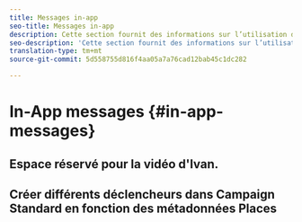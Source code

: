 ```yaml
---
title: Messages in-app
seo-title: Messages in-app
description: Cette section fournit des informations sur l’utilisation des emplacements avec des messages in-app dans Campaign Standard.
seo-description: 'Cette section fournit des informations sur l’utilisation des emplacements avec des messages in-app dans Campaign Standard. '
translation-type: tm+mt
source-git-commit: 5d558755d816f4aa05a7a76cad12bab45c1dc282

---
```



# In-App messages {#in-app-messages}

## Espace réservé pour la vidéo d'Ivan.


## Créer différents déclencheurs dans Campaign Standard en fonction des métadonnées Places
